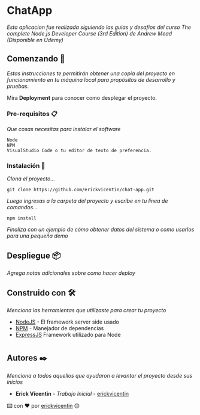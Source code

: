 # ChatApp

_Esta aplicacion fue realizada siguiendo las guias y desafios del curso The complete Node.js Developer Course (3rd Edition) de Andrew Mead (Disponible en Udemy)_

## Comenzando 🚀

_Estas instrucciones te permitirán obtener una copia del proyecto en funcionamiento en tu máquina local para propósitos de desarrollo y pruebas._

Mira **Deployment** para conocer como desplegar el proyecto.


### Pre-requisitos 📋

_Que cosas necesitas para instalar el software_

```
Node
NPM
VisualStudio Code o tu editor de texto de preferencia.
```

### Instalación 🔧

_Clona el proyecto..._

```
git clone https://github.com/erickvicentin/chat-app.git
```

_Luego ingresas a la carpeta del proyecto y escribe en tu linea de comandos..._

```
npm install
```

_Finaliza con un ejemplo de cómo obtener datos del sistema o como usarlos para una pequeña demo_


## Despliegue 📦

_Agrega notas adicionales sobre como hacer deploy_

## Construido con 🛠️

_Menciona las herramientas que utilizaste para crear tu proyecto_

* [NodeJS](https://nodejs.org/es/) - El framework server side usado
* [NPM](https://www.npmjs.com/) - Manejador de dependencias
* [ExpressJS](https://expressjs.com/es/)  Framework utilizado para Node

#

## Autores ✒️

_Menciona a todos aquellos que ayudaron a levantar el proyecto desde sus inicios_

* **Erick Vicentin** - *Trabajo Inicial* - [erickvicentin](https://github.com/erickvicentin)

⌨️ con ❤️ por [erickvicentin](https://github.com/erickvicentin) 😊
